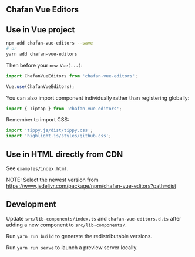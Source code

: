 ## Chafan Vue Editors


## Use in Vue project

```bash
npm add chafan-vue-editors --save
# or
yarn add chafan-vue-editors
```

Then before your `new Vue(...)`:

```typescript
import ChafanVueEditors from 'chafan-vue-editors';

Vue.use(ChafanVueEditors);
```

You can also import component individually rather than registering globally:

```typescript
import { Tiptap } from 'chafan-vue-editors';
```

Remember to import CSS:

```ts
import 'tippy.js/dist/tippy.css';
import 'highlight.js/styles/github.css';
```

## Use in HTML directly from CDN

See `examples/index.html`.

NOTE: Select the newest version from https://www.jsdelivr.com/package/npm/chafan-vue-editors?path=dist

## Development

Update `src/lib-components/index.ts` and `chafan-vue-editors.d.ts` after adding a new component to `src/lib-components/`.

Run `yarn run build` to generate the redistributable versions.

Run `yarn run serve` to launch a preview server locally.